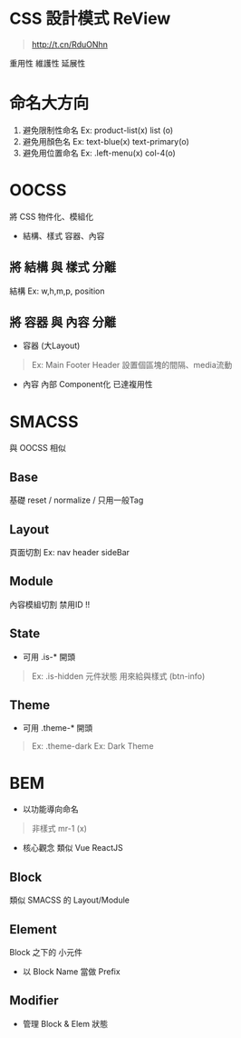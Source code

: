 # CSS 設計模式 ReView
> http://t.cn/RduONhn

重用性 維護性 延展性

# 命名大方向
1. 避免限制性命名 
Ex: product-list(x) list (o)
2. 避免用顏色名 
Ex: text-blue(x) text-primary(o)
3. 避免用位置命名
Ex: .left-menu(x) col-4(o)

# OOCSS
將 CSS 物件化、模組化

* 結構、樣式 容器、內容

## 將 結構 與 樣式 分離
結構 Ex: w,h,m,p, position

## 將 容器 與 內容 分離
* 容器 (大Layout)
> Ex: Main Footer Header
設置個區塊的間隔、media流動
* 內容
內部 Component化 已達複用性

# SMACSS
與 OOCSS 相似

## Base
基礎 reset / normalize / 只用一般Tag
## Layout
頁面切割 Ex: nav header sideBar
## Module
內容模組切割 禁用ID !!
## State
* 可用 .is-* 開頭  
> Ex: .is-hidden
元件狀態 用來給與樣式 (btn-info)
## Theme
* 可用 .theme-* 開頭  
> Ex: .theme-dark
Ex: Dark Theme 

# BEM
* 以功能導向命名
> 非樣式 mr-1 (x)
* 核心觀念 類似 Vue ReactJS

## Block
類似 SMACSS 的 Layout/Module

## Element
Block 之下的 小元件
* 以 Block Name 當做 Prefix

## Modifier
* 管理 Block & Elem 狀態

